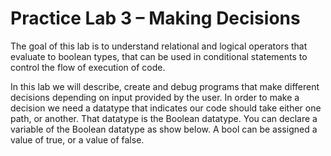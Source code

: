 # Practice Lab 3 – Making Decisions
The goal of this lab is to understand relational and logical operators that evaluate to boolean types, that can be used in conditional statements to control the flow of execution of code.

In this lab we will describe, create and debug programs that make different decisions depending on input provided by the user. In order to make a decision we need a datatype that indicates our code should take either one path, or another. That datatype is the Boolean datatype. You can declare a variable of the Boolean datatype as show below. A bool can be assigned a value of true, or a value of false.

